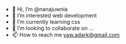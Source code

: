 - 👋 Hi, I’m @nanajuwnia
- 👀 I’m interested web development 
- 🌱 I’m currently learning css
- 💞️ I’m looking to collaborate on ...
- 📫 How to reach me yaw.adark@gmail.com 

<!---
nanajuwnia/nanajuwnia is a ✨ special ✨ repository because its `README.md` (this file) appears on your GitHub profile.
You can click the Preview link to take a look at your changes.
--->
